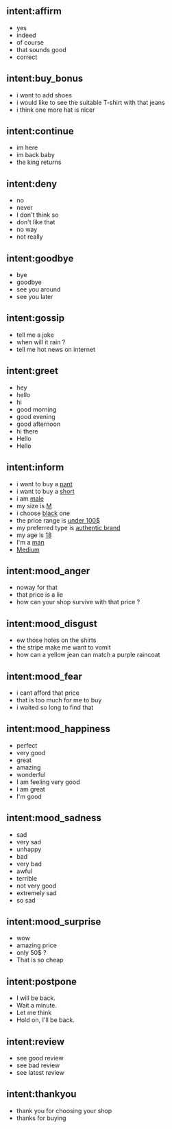## intent:affirm
- yes
- indeed
- of course
- that sounds good
- correct

## intent:buy_bonus
- i want to add shoes
- i would like to see the suitable T-shirt with that jeans
- i think one more hat is nicer

## intent:continue
- im here
- im back baby
- the king returns

## intent:deny
- no
- never
- I don't think so
- don't like that
- no way
- not really

## intent:goodbye
- bye
- goodbye
- see you around
- see you later

## intent:gossip
- tell me a joke
- when will it rain ?
- tell me hot news on internet

## intent:greet
- hey
- hello
- hi
- good morning
- good evening
- good afternoon
- hi there
- Hello
- Hello

## intent:inform
- i want to buy a [pant](category)
- i want to buy a [short](detailcategory)
- i am [male](gender)
- my size is [M](size)
- i choose [black](color) one
- the price range is [under 100$](price_range)
- my preferred type is [authentic brand](type)
- my age is [18](age)
- I'm a [man](gender)
- [Medium](size)

## intent:mood_anger
- noway for that
- that price is a lie
- how can your shop survive with that price ?

## intent:mood_disgust
- ew those holes on the shirts
- the stripe make me want to vomit
- how can a yellow jean can match a purple raincoat

## intent:mood_fear
- i cant afford that price
- that is too much for me to buy
- i waited so long to find that

## intent:mood_happiness
- perfect
- very good
- great
- amazing
- wonderful
- I am feeling very good
- I am great
- I'm good

## intent:mood_sadness
- sad
- very sad
- unhappy
- bad
- very bad
- awful
- terrible
- not very good
- extremely sad
- so sad

## intent:mood_surprise
- wow
- amazing price
- only 50$ ?
- That is so cheap

## intent:postpone
- I will be back.
- Wait a minute.
- Let me think
- Hold on, I'll be back.

## intent:review
- see good review
- see bad review
- see latest review

## intent:thankyou
- thank you for choosing your shop
- thanks for buying
